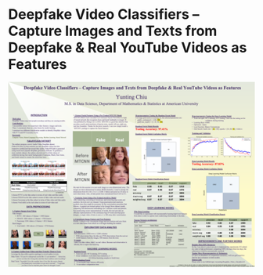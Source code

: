 # Deepfake Video Classifiers – Capture Images and Texts from Deepfake & Real YouTube Videos as Features

![](poster/poster.png)


